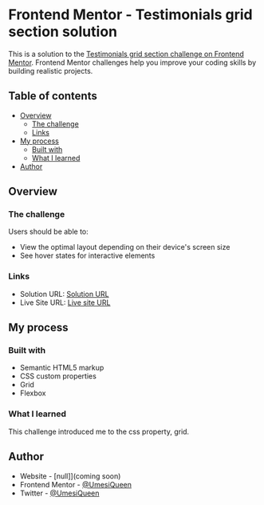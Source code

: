 # Frontend Mentor - Testimonials grid section solution

This is a solution to the [Testimonials grid section challenge on Frontend Mentor](https://www.frontendmentor.io/challenges/testimonials-grid-section-Nnw6J7Un7). Frontend Mentor challenges help you improve your coding skills by building realistic projects. 

## Table of contents

- [Overview](#overview)
  - [The challenge](#the-challenge)
  - [Links](#links)
- [My process](#my-process)
  - [Built with](#built-with)
  - [What I learned](#what-i-learned)
- [Author](#author)


## Overview

### The challenge

Users should be able to:

- View the optimal layout depending on their device's screen size
- See hover states for interactive elements


### Links

- Solution URL: [Solution URL](https://www.frontendmentor.io/solutions/testimonials-grid-section-f1oMQRcp4X)
- Live Site URL: [Live site URL](https://umesiqueen.github.io/Testimonials-grid-section)

## My process

### Built with

- Semantic HTML5 markup
- CSS custom properties
- Grid
- Flexbox


### What I learned
This challenge introduced me to the css property, grid.

## Author

- Website - [null]](coming soon)
- Frontend Mentor - [@UmesiQueen](https://www.frontendmentor.io/profile/UmesiQueen)
- Twitter - [@UmesiQueen](https://www.twitter.com/UmesiQueen)



